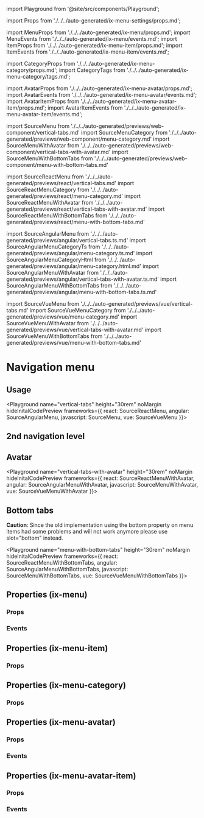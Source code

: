 
import Playground from '@site/src/components/Playground';

import Props from './../../auto-generated/ix-menu-settings/props.md';

import MenuProps from './../../auto-generated/ix-menu/props.md';
import MenuEvents from './../../auto-generated/ix-menu/events.md';
import ItemProps from './../../auto-generated/ix-menu-item/props.md';
import ItemEvents from './../../auto-generated/ix-menu-item/events.md';

import CategoryProps from './../../auto-generated/ix-menu-category/props.md';
import CategoryTags from './../../auto-generated/ix-menu-category/tags.md';

import AvatarProps from './../../auto-generated/ix-menu-avatar/props.md';
import AvatarEvents from './../../auto-generated/ix-menu-avatar/events.md';
import AvatarItemProps from './../../auto-generated/ix-menu-avatar-item/props.md';
import AvatarItemEvents from './../../auto-generated/ix-menu-avatar-item/events.md';

import SourceMenu from './../../auto-generated/previews/web-component/vertical-tabs.md'
import SourceMenuCategory from './../../auto-generated/previews/web-component/menu-category.md'
import SourceMenuWithAvatar from './../../auto-generated/previews/web-component/vertical-tabs-with-avatar.md'
import SourceMenuWithBottomTabs from './../../auto-generated/previews/web-component/menu-with-bottom-tabs.md'

import SourceReactMenu from './../../auto-generated/previews/react/vertical-tabs.md'
import SourceReactMenuCategory from './../../auto-generated/previews/react/menu-category.md'
import SourceReactMenuWithAvatar from './../../auto-generated/previews/react/vertical-tabs-with-avatar.md'
import SourceReactMenuWithBottomTabs from './../../auto-generated/previews/react/menu-with-bottom-tabs.md'

import SourceAngularMenu from './../../auto-generated/previews/angular/vertical-tabs.ts.md'
import SourceAngularMenuCategoryTs from './../../auto-generated/previews/angular/menu-category.ts.md'
import SourceAngularMenuCategoryHtml from './../../auto-generated/previews/angular/menu-category.html.md'
import SourceAngularMenuWithAvatar from './../../auto-generated/previews/angular/vertical-tabs-with-avatar.ts.md'
import SourceAngularMenuWithBottomTabs from './../../auto-generated/previews/angular/menu-with-bottom-tabs.ts.md'

import SourceVueMenu from './../../auto-generated/previews/vue/vertical-tabs.md'
import SourceVueMenuCategory from './../../auto-generated/previews/vue/menu-category.md'
import SourceVueMenuWithAvatar from './../../auto-generated/previews/vue/vertical-tabs-with-avatar.md'
import SourceVueMenuWithBottomTabs from './../../auto-generated/previews/vue/menu-with-bottom-tabs.md'

# Navigation menu

## Usage

<Playground
name="vertical-tabs" height="30rem" noMargin
hideInitalCodePreview
frameworks={{
  react: SourceReactMenu,
  angular: SourceAngularMenu,
  javascript: SourceMenu,
  vue: SourceVueMenu
}}></Playground>

## 2nd navigation level

<CategoryTags />
<Playground
name="menu-category" height="30rem" noMargin
hideInitalCodePreview
frameworks={{
  react: SourceReactMenuCategory,
  angular: {
    "menu.html": SourceAngularMenuCategoryHtml,
    "menu.ts": SourceAngularMenuCategoryTs
  },
  javascript: SourceMenuCategory,
  vue: SourceVueMenuCategory
}}></Playground>

## Avatar

<Playground
name="vertical-tabs-with-avatar" height="30rem" noMargin
hideInitalCodePreview
frameworks={{
  react: SourceReactMenuWithAvatar,
  angular: SourceAngularMenuWithAvatar,
  javascript: SourceMenuWithAvatar,
  vue: SourceVueMenuWithAvatar
}}></Playground>

## Bottom tabs

<div class="siemens-brand-section">
  <strong>Caution</strong>: Since the old implementation using the bottom property on menu items had some problems and will not work anymore please use slot="bottom" instead.
</div>

<Playground
name="menu-with-bottom-tabs" height="30rem" noMargin
hideInitalCodePreview
frameworks={{
  react: SourceReactMenuWithBottomTabs,
  angular: SourceAngularMenuWithBottomTabs,
  javascript: SourceMenuWithBottomTabs,
  vue: SourceVueMenuWithBottomTabs
}}></Playground>

## Properties (ix-menu)

### Props

<MenuProps />

### Events

<MenuEvents />

## Properties (ix-menu-item)

### Props

<ItemProps />

## Properties (ix-menu-category)

### Props

<CategoryProps />

## Properties (ix-menu-avatar)

### Props

<AvatarProps />

### Events

<AvatarEvents />

## Properties (ix-menu-avatar-item)

### Props

<AvatarItemProps />

### Events

<AvatarItemEvents />
